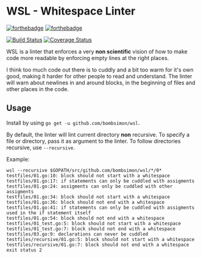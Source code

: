 # WSL - Whitespace Linter

[![forthebadge](https://forthebadge.com/images/badges/made-with-go.svg)](https://forthebadge.com)
[![forthebadge](https://forthebadge.com/images/badges/built-with-love.svg)](https://forthebadge.com)

[![Build Status](https://travis-ci.org/bombsimon/wsl.svg?branch=master)](https://travis-ci.org/bombsimon/wsl)
[![Coverage Status](https://coveralls.io/repos/github/bombsimon/wsl/badge.svg?branch=master)](https://coveralls.io/github/bombsimon/wsl?branch=master)

WSL is a linter that enforces a very **non scientific** vision of how to make
code more readable by enforcing empty lines at the right places.

I think too much code out there is to cuddly and a bit too warm for it's own
good, making it harder for other people to read and understand. The linter will
warn about newlines in and around blocks, in the beginning of files and other
places in the code.

## Usage

Install by using `go get -u github.com/bombsimon/wsl`.

By default, the linter will lint current directory **non** recursive. To specify
a file or directory, pass it as argument to the linter. To follow directories
recursive, use `--recursive`.

Example:

```
wsl --recursive $GOPATH/src/github.com/bombsimon/wsl/*/0*
testfiles/01.go:10: block should not start with a whitespace
testfiles/01.go:17: if statements can only be cuddled with assigments
testfiles/01.go:24: assigments can only be cuddled with other assigments
testfiles/01.go:34: block should not start with a whitespace
testfiles/01.go:36: block should not end with a whitespace
testfiles/01.go:41: if statements can only be cuddled with assigments used in the if statement itself
testfiles/01.go:54: block should not end with a whitespace
testfiles/01_test.go:5: block should not start with a whitespace
testfiles/01_test.go:7: block should not end with a whitespace
testfiles/03.go:9: declarations can never be cuddled
testfiles/recursive/01.go:5: block should not start with a whitespace
testfiles/recursive/01.go:7: block should not end with a whitespace
exit status 2
```
